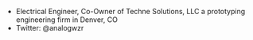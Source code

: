 - Electrical Engineer, Co-Owner of Techne Solutions, LLC a prototyping engineering firm in Denver, CO
- Twitter: @analogwzr
